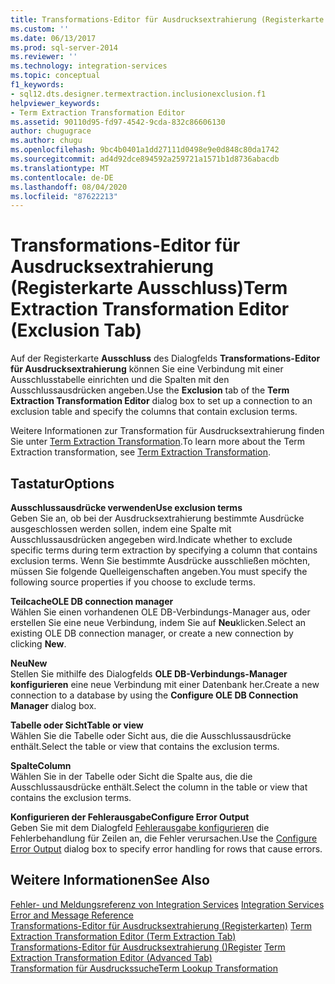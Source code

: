 ```yaml
---
title: Transformations-Editor für Ausdrucksextrahierung (Registerkarte Ausschluss Microsoft-Dokumentation
ms.custom: ''
ms.date: 06/13/2017
ms.prod: sql-server-2014
ms.reviewer: ''
ms.technology: integration-services
ms.topic: conceptual
f1_keywords:
- sql12.dts.designer.termextraction.inclusionexclusion.f1
helpviewer_keywords:
- Term Extraction Transformation Editor
ms.assetid: 90110d95-fd97-4542-9cda-832c86606130
author: chugugrace
ms.author: chugu
ms.openlocfilehash: 9bc4b0401a1dd27111d0498e9e0d848c80da1742
ms.sourcegitcommit: ad4d92dce894592a259721a1571b1d8736abacdb
ms.translationtype: MT
ms.contentlocale: de-DE
ms.lasthandoff: 08/04/2020
ms.locfileid: "87622213"
---
```

# <a name="term-extraction-transformation-editor-exclusion-tab"></a><span data-ttu-id="60f84-102">Transformations-Editor für Ausdrucksextrahierung (Registerkarte Ausschluss)</span><span class="sxs-lookup"><span data-stu-id="60f84-102">Term Extraction Transformation Editor (Exclusion Tab)</span></span>
  <span data-ttu-id="60f84-103">Auf der Registerkarte **Ausschluss** des Dialogfelds **Transformations-Editor für Ausdrucksextrahierung** können Sie eine Verbindung mit einer Ausschlusstabelle einrichten und die Spalten mit den Ausschlussausdrücken angeben.</span><span class="sxs-lookup"><span data-stu-id="60f84-103">Use the **Exclusion** tab of the **Term Extraction Transformation Editor** dialog box to set up a connection to an exclusion table and specify the columns that contain exclusion terms.</span></span>  
  
 <span data-ttu-id="60f84-104">Weitere Informationen zur Transformation für Ausdrucksextrahierung finden Sie unter [Term Extraction Transformation](data-flow/transformations/term-extraction-transformation.md).</span><span class="sxs-lookup"><span data-stu-id="60f84-104">To learn more about the Term Extraction transformation, see [Term Extraction Transformation](data-flow/transformations/term-extraction-transformation.md).</span></span>  
  
## <a name="options"></a><span data-ttu-id="60f84-105">Tastatur</span><span class="sxs-lookup"><span data-stu-id="60f84-105">Options</span></span>  
 <span data-ttu-id="60f84-106">**Ausschlussausdrücke verwenden**</span><span class="sxs-lookup"><span data-stu-id="60f84-106">**Use exclusion terms**</span></span>  
 <span data-ttu-id="60f84-107">Geben Sie an, ob bei der Ausdrucksextrahierung bestimmte Ausdrücke ausgeschlossen werden sollen, indem eine Spalte mit Ausschlussausdrücken angegeben wird.</span><span class="sxs-lookup"><span data-stu-id="60f84-107">Indicate whether to exclude specific terms during term extraction by specifying a column that contains exclusion terms.</span></span> <span data-ttu-id="60f84-108">Wenn Sie bestimmte Ausdrücke ausschließen möchten, müssen Sie folgende Quelleigenschaften angeben.</span><span class="sxs-lookup"><span data-stu-id="60f84-108">You must specify the following source properties if you choose to exclude terms.</span></span>  
  
 <span data-ttu-id="60f84-109">**Teilcache**</span><span class="sxs-lookup"><span data-stu-id="60f84-109">**OLE DB connection manager**</span></span>  
 <span data-ttu-id="60f84-110">Wählen Sie einen vorhandenen OLE DB-Verbindungs-Manager aus, oder erstellen Sie eine neue Verbindung, indem Sie auf **Neu**klicken.</span><span class="sxs-lookup"><span data-stu-id="60f84-110">Select an existing OLE DB connection manager, or create a new connection by clicking **New**.</span></span>  
  
 <span data-ttu-id="60f84-111">**Neu**</span><span class="sxs-lookup"><span data-stu-id="60f84-111">**New**</span></span>  
 <span data-ttu-id="60f84-112">Stellen Sie mithilfe des Dialogfelds **OLE DB-Verbindungs-Manager konfigurieren** eine neue Verbindung mit einer Datenbank her.</span><span class="sxs-lookup"><span data-stu-id="60f84-112">Create a new connection to a database by using the **Configure OLE DB Connection Manager** dialog box.</span></span>  
  
 <span data-ttu-id="60f84-113">**Tabelle oder Sicht**</span><span class="sxs-lookup"><span data-stu-id="60f84-113">**Table or view**</span></span>  
 <span data-ttu-id="60f84-114">Wählen Sie die Tabelle oder Sicht aus, die die Ausschlussausdrücke enthält.</span><span class="sxs-lookup"><span data-stu-id="60f84-114">Select the table or view that contains the exclusion terms.</span></span>  
  
 <span data-ttu-id="60f84-115">**Spalte**</span><span class="sxs-lookup"><span data-stu-id="60f84-115">**Column**</span></span>  
 <span data-ttu-id="60f84-116">Wählen Sie in der Tabelle oder Sicht die Spalte aus, die die Ausschlussausdrücke enthält.</span><span class="sxs-lookup"><span data-stu-id="60f84-116">Select the column in the table or view that contains the exclusion terms.</span></span>  
  
 <span data-ttu-id="60f84-117">**Konfigurieren der Fehlerausgabe**</span><span class="sxs-lookup"><span data-stu-id="60f84-117">**Configure Error Output**</span></span>  
 <span data-ttu-id="60f84-118">Geben Sie mit dem Dialogfeld [Fehlerausgabe konfigurieren](../../2014/integration-services/configure-error-output.md) die Fehlerbehandlung für Zeilen an, die Fehler verursachen.</span><span class="sxs-lookup"><span data-stu-id="60f84-118">Use the [Configure Error Output](../../2014/integration-services/configure-error-output.md) dialog box to specify error handling for rows that cause errors.</span></span>  
  
## <a name="see-also"></a><span data-ttu-id="60f84-119">Weitere Informationen</span><span class="sxs-lookup"><span data-stu-id="60f84-119">See Also</span></span>  
 <span data-ttu-id="60f84-120">[Fehler- und Meldungsreferenz von Integration Services](../../2014/integration-services/integration-services-error-and-message-reference.md) </span><span class="sxs-lookup"><span data-stu-id="60f84-120">[Integration Services Error and Message Reference](../../2014/integration-services/integration-services-error-and-message-reference.md) </span></span>  
 <span data-ttu-id="60f84-121">[Transformations-Editor für Ausdrucksextrahierung &#40;Registerkarten&#41;](../../2014/integration-services/term-extraction-transformation-editor-term-extraction-tab.md) </span><span class="sxs-lookup"><span data-stu-id="60f84-121">[Term Extraction Transformation Editor &#40;Term Extraction Tab&#41;](../../2014/integration-services/term-extraction-transformation-editor-term-extraction-tab.md) </span></span>  
 <span data-ttu-id="60f84-122">[Transformations-Editor für Ausdrucksextrahierung &#40;&#41;Register](../../2014/integration-services/term-extraction-transformation-editor-advanced-tab.md) </span><span class="sxs-lookup"><span data-stu-id="60f84-122">[Term Extraction Transformation Editor &#40;Advanced Tab&#41;](../../2014/integration-services/term-extraction-transformation-editor-advanced-tab.md) </span></span>  
 [<span data-ttu-id="60f84-123">Transformation für Ausdruckssuche</span><span class="sxs-lookup"><span data-stu-id="60f84-123">Term Lookup Transformation</span></span>](data-flow/transformations/lookup-transformation.md)  
  
  
